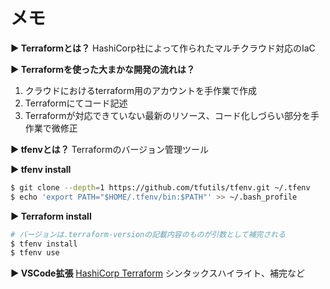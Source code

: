 # メモ

**▶︎ Terraformとは？**
HashiCorp社によって作られたマルチクラウド対応のIaC

**▶︎ Terraformを使った大まかな開発の流れは？**
1. クラウドにおけるterraform用のアカウントを手作業で作成
2. Terraformにてコード記述
3. Terraformが対応できていない最新のリソース、コード化しづらい部分を手作業で微修正

**▶︎ tfenvとは？**
Terraformのバージョン管理ツール

**▶︎ tfenv install**
```bash
$ git clone --depth=1 https://github.com/tfutils/tfenv.git ~/.tfenv
$ echo 'export PATH="$HOME/.tfenv/bin:$PATH"' >> ~/.bash_profile
```

**▶︎ Terraform install**
```bash
# バージョンは.terraform-versionの記載内容のものが引数として補完される
$ tfenv install
$ tfenv use
```

**▶︎ VSCode拡張**
[HashiCorp Terraform](https://marketplace.visualstudio.com/items?itemName=HashiCorp.terraform)
シンタックスハイライト、補完など